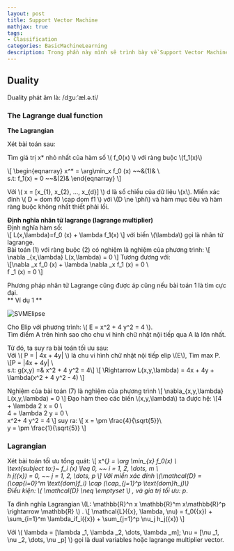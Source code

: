 ```yaml
---
layout: post
title: Support Vector Machine
mathjax: true
tags:
- Classification
categories: BasicMachineLearning
description: Trong phần này mình sẽ trình bày về Support Vector Machine và các lý thuyết đi kèm.
---
```


## Duality
Duality phát âm là: /dʒuːˈæl.ə.ti/   


### The Lagrange dual function    
**The Lagrangian**    

Xét bài toán sau:    

Tìm giá trị x* nhỏ nhất của hàm số \\( f_0(x) \\) với ràng buộc \\(f_1(x)\\)   

\\[ \begin{eqnarray} x^* = \arg\min_x f_0 (x) ~~&(1)& \\\
s.t: f_1(x) = 0 ~~&(2)&
\end{eqnarray}
\\]   

Với \\( x = [x_{1}, x_{2}, ..., x_{d}] \\) d là số chiều của dữ liệu \\(x\\).
Miền xác đinh \\( D = dom f0 \cap dom f1 \\) với \\(D \ne \phi\\) và hàm mục tiêu và hàm ràng buộc không nhất thiết phải lồi.   

**Định nghĩa nhân tử lagrange (lagrange multiplier)**   
Định nghĩa hàm số:   
\\[ L(x,\lambda)=f_0 (x) + \lambda f_1(x)
\\]
với biến \\(\lambda\\) gọi là nhân tử lagrange.     
Bài toán (1) với ràng buộc (2) có nghiệm là nghiệm của phương trình:
\\[ \nabla _{x,\lambda} L(x,\lambda) = 0
\\]
Tương đương với:   
\\[\nabla _x f_0 (x) + \lambda \nabla _x f_1 (x) = 0 \\\
f _1 (x) = 0
\\]

Phương pháp nhân tử Lagrange cũng được áp cũng nếu bài toán 1 là tìm cực đại.  
** Ví dụ 1 **  

![SVMElipse](/MLDL/assets/img/SVMElipse.png)

Cho Elip với phương trình: \\( E = x^2 + 4 y^2 = 4 \\).  
Tìm điểm A trên hình sao cho chu vi hình chữ nhật nội tiếp qua A là lớn nhất.  

Từ đó, ta suy ra bài toán tối ưu sau:  
Với \\( P = | 4x + 4y| \\) là chu vi hình chữ nhật nội tiếp elip \\(E\\), Tìm max P.  
\\[P = \|4x + 4y\| \\\
s.t:  g(x,y) =& x^2 + 4 y^2 = 4\\]
\\[ \Rightarrow L(x,y,\lambda) =  4x + 4y + \lambda(x^2 + 4 y^2 - 4) \\]

Nghiệm của bài toán (7) là nghiệm của phương trình
\\[ \nabla_{x,y,\lambda} L(x,y,\lambda) = 0 \\]
Đạo hàm theo các biến \\(x,y,\lambda\\) ta được hệ:
\\[4 + \lambda 2 x = 0 \\\
4 + \lambda 2 y = 0 \\\
x^2+ 4 y^2 = 4
\\]
suy ra:
\\[ x = \pm \frac{4}{\sqrt{5}}\\\
y = \pm \frac{1}{\sqrt{5}}
\\]

### Lagrangian

Xét bài toán tối ưu tổng quát:
\\[ x^{*} = \arg \min_{x} f_0(x)  \\\
\text{subject to:}~ f_i (x) \leq 0, ~~ i = 1, 2, \dots, m  \\\
h _j({x}) = 0, ~~ j = 1, 2, \dots, p
\\]
Với miền xác đinh \\(\mathcal{D} = (\cap_{i=0}^m \text{dom}f_i) \cap (\cap_{j=1}^p \text{dom}h_j)\\)   
Điều kiện: \\( \mathcal{D} \neq \emptyset \\) , và gia trị tối ưu: p*.    

Ta đinh nghĩa Lagrangian \\(L: \mathbb{R}^n x \mathbb{R}^m x\mathbb{R}^p \rightarrow \mathbb{R} \\) .
\\[ \mathcal{L}({x}, \lambda, \nu) = f_0({x}) + \sum_{i=1}^m \lambda_if_i({x}) + \sum_{j=1}^p \nu_j h_j({x})
\\]

Với \\( \lambda = [\lambda _1, \lambda _2, \dots, \lambda _m]; \nu = [\nu _1, \nu _2, \dots, \nu _p] \\) gọi là dual variables hoặc lagrange multiplier vector.  


<!--    \\[  \\]  \\(  \\)   -->
<!--                         -->
